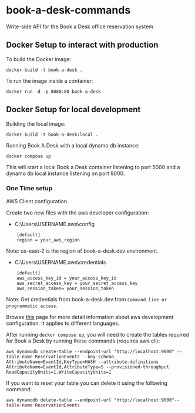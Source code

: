# book-a-desk-commands
Write-side API for the Book a Desk office reservation system

## Docker Setup to interact with production
To build the Docker image:

    docker build -t book-a-desk .
    
To run the image inside a container: 
    
    docker run -d -p 8080:80 book-a-desk

## Docker Setup for local development
Building the local image:

    docker build -t book-a-desk:local .

Running Book A Desk with a local dynamo db instance:

    docker compose up

This will start a local Book a Desk container listening to port 5000 and a dynamo db local instance listening on port 9000.

### One Time setup
AWS Client configuration

Create two new files with the aws developer configuration:
- C:\Users\USERNAME\.aws\config
```
    [default]
    region = your_aws_region
```
Note: us-east-2 is the region of book-a-desk.dev environment.

- C:\Users\USERNAME\.aws\credentials

```
    [default]
    aws_access_key_id = your_access_key_id
    aws_secret_access_key = your_secret_access_key
    aws_session_token= your_session_token
```
Note: Get credentials from book-a-desk.dev from `Command line or programmatic access`.

Browse [this](https://docs.aws.amazon.com/sdk-for-java/v1/developer-guide/setup-credentials.html) page for more detail information about aws development configuration. It applies to different languages.

After running `docker compose up`, you will need to create the tables required for Book a Desk by running these commands (requires aws cli):

    aws dynamodb create-table --endpoint-url "http://localhost:9000" --table-name ReservationEvents --key-schema AttributeName=EventId,KeyType=HASH --attribute-definitions AttributeName=EventId,AttributeType=S --provisioned-throughput ReadCapacityUnits=1,WriteCapacityUnits=1

If you want to reset your table you can delete it using the following command:

    aws dynamodb delete-table --endpoint-url "http://localhost:9000"--table-name ReservationEvents

